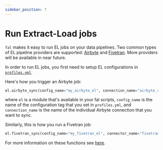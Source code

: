 ```yaml
---
sidebar_position: 7
---
```


# Run Extract-Load jobs

`fal` makes it easy to run EL jobs on your data pipelines. Two common types of EL pipeline providers are supported: [Airbyte](https://docs.airbyte.com/) and [Fivetran](https://fivetran.com/docs/getting-started). More providers will be available in near future.

In order to run EL jobs, you first need to setup EL configurations in [`profiles.yml`](../credentials-profile#exctract-load-configuration).

Here's how you trigger an Airbyte job:

```python
el.airbyte_sync(config_name="my_airbyte_el", connection_name="airbyte_connection_1")
```

where `el` is a module that's available in your fal scripts, `config_name` is the name of the configuration tag that you set in `profiles.yml`, and `connection_name` is the name of the individual Airbyte connection that you want to sync.

Similarly, this is how you run a Fivetran job:

```python
el.fivetran_sync(config_name="my_fivetran_el", connector_name="fivetran_connector_1")
```

For more information on these functions see [here](../reference/variables-and-functions.md#extract-load-pipelines).

